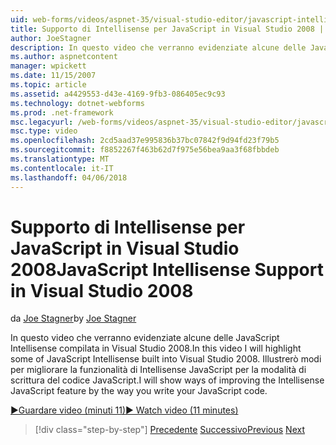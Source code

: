 ```yaml
---
uid: web-forms/videos/aspnet-35/visual-studio-editor/javascript-intellisense-support-in-visual-studio-2008
title: Supporto di Intellisense per JavaScript in Visual Studio 2008 | Documenti Microsoft
author: JoeStagner
description: In questo video che verranno evidenziate alcune delle JavaScript Intellisense compilata in Visual Studio 2008. Si vedrà modi per migliorare la featu Intellisense JavaScript...
ms.author: aspnetcontent
manager: wpickett
ms.date: 11/15/2007
ms.topic: article
ms.assetid: a4429553-d43e-4169-9fb3-086405ec9c93
ms.technology: dotnet-webforms
ms.prod: .net-framework
msc.legacyurl: /web-forms/videos/aspnet-35/visual-studio-editor/javascript-intellisense-support-in-visual-studio-2008
msc.type: video
ms.openlocfilehash: 2cd5aad37e995836b37bc07842f9d94fd23f79b5
ms.sourcegitcommit: f8852267f463b62d7f975e56bea9aa3f68fbbdeb
ms.translationtype: MT
ms.contentlocale: it-IT
ms.lasthandoff: 04/06/2018
---
```

<a name="javascript-intellisense-support-in-visual-studio-2008"></a><span data-ttu-id="cc635-104">Supporto di Intellisense per JavaScript in Visual Studio 2008</span><span class="sxs-lookup"><span data-stu-id="cc635-104">JavaScript Intellisense Support in Visual Studio 2008</span></span>
====================
<span data-ttu-id="cc635-105">da [Joe Stagner](https://github.com/JoeStagner)</span><span class="sxs-lookup"><span data-stu-id="cc635-105">by [Joe Stagner](https://github.com/JoeStagner)</span></span>

<span data-ttu-id="cc635-106">In questo video che verranno evidenziate alcune delle JavaScript Intellisense compilata in Visual Studio 2008.</span><span class="sxs-lookup"><span data-stu-id="cc635-106">In this video I will highlight some of JavaScript Intellisense built into Visual Studio 2008.</span></span> <span data-ttu-id="cc635-107">Illustrerò modi per migliorare la funzionalità di Intellisense JavaScript per la modalità di scrittura del codice JavaScript.</span><span class="sxs-lookup"><span data-stu-id="cc635-107">I will show ways of improving the Intellisense JavaScript feature by the way you write your JavaScript code.</span></span>

[<span data-ttu-id="cc635-108">&#9654;Guardare video (minuti 11)</span><span class="sxs-lookup"><span data-stu-id="cc635-108">&#9654; Watch video (11 minutes)</span></span>](https://channel9.msdn.com/Blogs/ASP-NET-Site-Videos/javascript-intellisense-support-in-visual-studio-2008)

> [!div class="step-by-step"]
> <span data-ttu-id="cc635-109">[Precedente](new-designer-support-in-visual-studio-2008.md)
> [Successivo](javascript-debugging-in-visual-studio-2008.md)</span><span class="sxs-lookup"><span data-stu-id="cc635-109">[Previous](new-designer-support-in-visual-studio-2008.md)
[Next](javascript-debugging-in-visual-studio-2008.md)</span></span>
